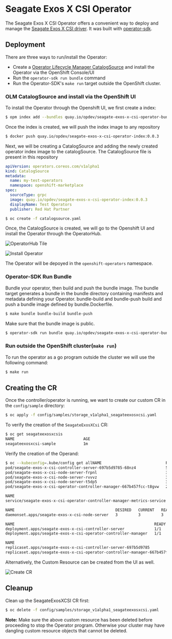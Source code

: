 # Seagate Exos X CSI Operator

The Seagate Exos X CSI Operator offers a convenient way to deploy and manage
the
[Seagate Exos X CSI driver](https://github.com/Seagate/seagate-exos-x-csi).
It was built with [operator-sdk](https://sdk.operatorframework.io).

## Deployment

There are three ways to run/install the Operator:

* Create a
  [Operator Lifecycle Manager CatalogSource](https://olm.operatorframework.io/docs/concepts/crds/catalogsource/)
  and install the Operator via the OpenShift Console/UI
* Run the `operator-sdk run bundle` command
* Run the Operator-SDK's `make run` target outside the OpenShift cluster.

### OLM CatalogSource and install via the OpenShift UI

To install the Operator through the Openshift UI, we first create a index:

```sh
$ opm index add --bundles quay.io/opdev/seagate-exos-x-csi-operator-bundle:v0.0.3 --tag quay.io/opdev/seagate-exos-x-csi-operator-index:0.0.3 -c docker
```

Once the index is created, we will push the index image to any repository

```sh
$ docker push quay.io/opdev/seagate-exos-x-csi-operator-index:0.0.3
```

Next, we will be creating a CatalogSource and adding the newly created
operator index image to the catalogSource. The CatalogSource file is present
in this repository

```yaml
apiVersion: operators.coreos.com/v1alpha1
kind: CatalogSource
metadata:
  name: my-test-operators
  namespace: openshift-marketplace
spec:
  sourceType: grpc
  image: quay.io/opdev/seagate-exos-x-csi-operator-index:0.0.3
  displayName: Test Operators
  publisher: Red Hat Partner
```

```sh
$ oc create -f catalogsource.yaml
```

Once, the CatalogSource is created, we will go to the Openshift UI and install
the Operator through the OperatorHub.

![OperatorHub Tile](https://user-images.githubusercontent.com/1616123/140323013-05e5a50b-0017-42b8-b0be-e4537850a9d8.png)

![Install Operator](https://user-images.githubusercontent.com/1616123/140323026-93d5dd44-57bf-47eb-af6e-698f57cd8027.png)

The Operator will be depoyed in the `openshift-operators` namespace.

### Operator-SDK Run Bundle

Bundle your operator, then build and push the bundle image. The bundle target
generates a bundle in the bundle directory containing manifests and metadata
defining your Operator. bundle-build and bundle-push build and push a bundle
image defined by bundle.Dockerfile.

```sh
$ make bundle bundle-build bundle-push
```

Make sure that the bundle image is public.

```sh
$ operator-sdk run bundle quay.io/opdev/seagate-exos-x-csi-operator-bundle:v0.0.3
```

### Run outside the OpenShift cluster(`make run`)

To run the operator as a go program outside the cluster we will use the
following command:

```sh
$ make run
```

## Creating the CR

Once the controller/operator is running, we want to create our custom CR in
the `config/sample` directory:

```sh
$ oc apply -f config/samples/storage_v1alpha1_seagateexosxcsi.yaml
```

To verify the creation of the `SeagateExosXCsi` CR:

```sh
$ oc get seagateexosxcsis
NAME                              AGE
seagateexosxcsi-sample            1m
```

Verify the creation of the Operand:

```sh
$ oc --kubeconfig=.kube/config get allNAME                            READY   STATUS    RESTARTS      AGE
pod/seagate-exos-x-csi-controller-server-697b5d9785-68nz4             5/5     Running   0             103s
pod/seagate-exos-x-csi-node-server-frpnl                              3/3     Running   0             102s
pod/seagate-exos-x-csi-node-server-rvvvz                              3/3     Running   0             103s
pod/seagate-exos-x-csi-node-server-t5dp5                              3/3     Running   0             102s
pod/seagate-exos-x-csi-operator-controller-manager-667b457fcc-t8gvw   2/2     Running   1 (94s ago)   3m19s

NAME                                                                     TYPE        CLUSTER-IP       EXTERNAL-IP   PORT(S)    AGE
service/seagate-exos-x-csi-operator-controller-manager-metrics-service   ClusterIP   172.30.246.233   <none>        8443/TCP   3m21s

NAME                                            DESIRED   CURRENT   READY   UP-TO-DATE   AVAILABLE   NODE SELECTOR   AGE
daemonset.apps/seagate-exos-x-csi-node-server   3         3         3       3            3           <none>          104s

NAME                                                             READY   UP-TO-DATE   AVAILABLE   AGE
deployment.apps/seagate-exos-x-csi-controller-server             1/1     1            1           104s
deployment.apps/seagate-exos-x-csi-operator-controller-manager   1/1     1            1           3m20s

NAME                                                                        DESIRED   CURRENT   READY   AGE
replicaset.apps/seagate-exos-x-csi-controller-server-697b5d9785             1         1         1       104s
replicaset.apps/seagate-exos-x-csi-operator-controller-manager-667b457fcc   1         1         1       3m20s
```

Alternatively, the Custom Resource can be created from the UI as well.

![Create CR](https://user-images.githubusercontent.com/1616123/139892149-292d567a-445f-49f9-94f8-6680e3b0a652.png)

## Cleanup

Clean up the SeagateExosXCSI CR first:

```sh
$ oc delete -f config/samples/storage_v1alpha1_seagateexosxcsi.yaml
```

**Note:** Make sure the above custom resource has been deleted before
proceeding to stop the Operator program. Otherwise your cluster may have
dangling custom resource objects that cannot be deleted.
